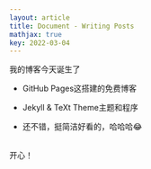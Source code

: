 ```yaml
---
layout: article
title: Document - Writing Posts
mathjax: true
key: 2022-03-04
---
```


我的博客今天诞生了
<!--more-->


- GitHub Pages这搭建的免费博客

- Jekyll & TeXt Theme主题和程序

- 还不错，挺简洁好看的，哈哈哈😂

</br>
开心！
